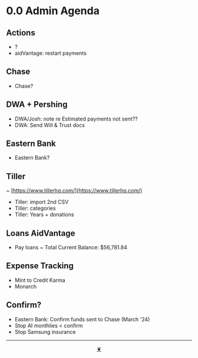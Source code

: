 # 0.0 Admin Agenda

## Actions

* ?
* aidVantage: restart payments

## Chase

* Chase?

## DWA + Pershing

* DWA/Josh: note re Estimated payments not sent??
* DWA: Send Will & Trust docs

## Eastern Bank

* Eastern Bank?

## Tiller

~ [https://www.tillerhq.com/](https://www.tillerhq.com/)

* Tiller: import 2nd CSV  
* Tiller: categories 
* Tiller: Years + donations

## Loans AidVantage

* Pay loans ~ Total Current Balance: $56,781.84

## Expense Tracking

* Mint to Credit Karma
* Monarch

## Confirm?

* Eastern Bank: Confirm funds sent to Chase (March '24)
* Stop AI monthlies < confirm
* Stop Samsung insurance

***

<center title="Hello! Click me to go up to the top"><a class="aDingbat" href="javascript:window.scrollTo(0,0);">❦</a></center>
